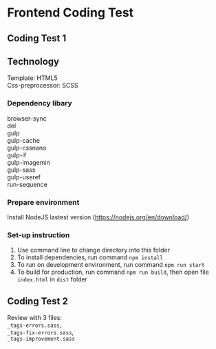 # Frontend Coding Test

## Coding Test 1

## Technology
Template: HTML5  
Css-preprocessor: SCSS

### Dependency libary
browser-sync  
del  
gulp   
gulp-cache   
gulp-cssnano    
gulp-if  
gulp-imagemin  
gulp-sass   
gulp-useref  
run-sequence   

### Prepare environment
Install NodeJS lastest version (https://nodejs.org/en/download/)

### Set-up instruction
1. Use command line to change directory into this folder
2. To install dependencies, run command `npm install`
3. To run on development environment, run command `npm run start`
4. To build for production, run command `npm run build`, then open file `index.html` in `dist` folder

## Coding Test 2
Review with 3 files:  
`_tags-errors.sass`,  
`_tags-fix-errors.sass`,  
`_tags-improvement.sass`
